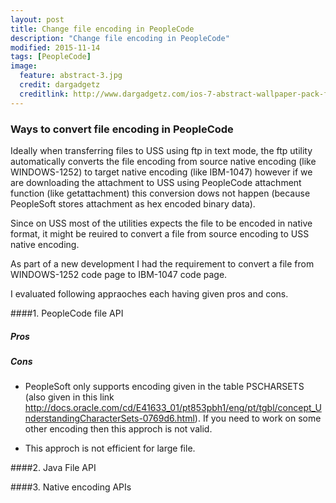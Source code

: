 ```yaml
---
layout: post
title: Change file encoding in PeopleCode
description: "Change file encoding in PeopleCode"
modified: 2015-11-14
tags: [PeopleCode]
image:
  feature: abstract-3.jpg
  credit: dargadgetz
  creditlink: http://www.dargadgetz.com/ios-7-abstract-wallpaper-pack-for-iphone-5-and-ipod-touch-retina/
---
```


### Ways to convert file encoding in PeopleCode

Ideally when transferring files to USS using ftp in text mode, the ftp utility automatically converts the file encoding from source native encoding (like WINDOWS-1252) to target native encoding (like IBM-1047) however if we are downloading the attachment to USS using PeopleCode attachment function (like getattachment) this conversion dows not happen (because PeopleSoft stores attachment as hex encoded binary data).

Since on USS most of the utilities expects the file to be encoded in native format, it might be reuired to convert a file from source encoding to USS native encoding.

As part of a new development I had the requirement to convert a file from WINDOWS-1252 code page to IBM-1047 code page.

I evaluated following appraoches each having given pros and cons.

####1. PeopleCode file API

##### Pros

##### Cons

* PeopleSoft only supports encoding given in the table PSCHARSETS (also given in this link
http://docs.oracle.com/cd/E41633_01/pt853pbh1/eng/pt/tgbl/concept_UnderstandingCharacterSets-0769d6.html). If you need to work on some other encoding then this approch is not valid.

* This approch is not efficient for large file.

####2. Java File API



####3. Native encoding APIs

